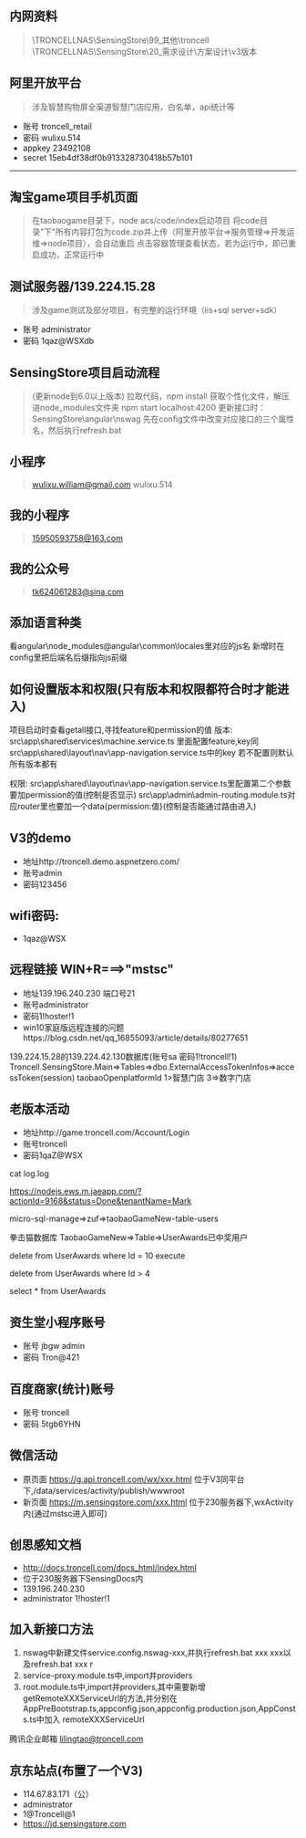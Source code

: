 ## 内网资料  
> \\TRONCELLNAS\SensingStore\99_其他\troncell
> \\TRONCELLNAS\SensingStore\20_需求设计\方案设计\v3版本    

## 阿里开放平台
> 涉及智慧购物屏全渠道智慧门店应用，白名单，api统计等      
* 账号 troncell_retail
* 密码 wulixu.514
* appkey 23492108
* secret 15eb4df38df0b913328730418b57b101

***
## 淘宝game项目手机页面
> 在taobaogame目录下，node acs/code/index启动项目
> 将code目录"下"所有内容打包为code.zip并上传（阿里开放平台=>服务管理=>开发运维=>node项目），会自动重启 
> 点击容器管理查看状态，若为运行中，即已重启成功，正常运行中

## 测试服务器/139.224.15.28
> 涉及game测试及部分项目，有完整的运行环境（iis+sql server+sdk）   
* 账号 administrator
* 密码 1qaz@WSXdb

## SensingStore项目启动流程
> (更新node到6.0以上版本)
> 拉取代码，npm install
> 获取个性化文件，解压进node_modules文件夹
> npm start
> localhost:4200
> 更新接口时：SensingStore\angular\nswag 先在config文件中改变对应接口的三个属性名，然后执行refresh.bat

## 小程序
> wulixu.william@gmail.com
> wulixu.514

## 我的小程序
> 15950593758@163.com

## 我的公众号
> tk624061283@sina.com

## 添加语言种类
看angular\node_modules\@angular\common\locales里对应的js名
新增时在config里把后端名后缀指向js前缀


## 如何设置版本和权限(只有版本和权限都符合时才能进入)
项目启动时查看getall接口,寻找feature和permission的值
版本:
src\app\shared\services\machine.service.ts 里面配置feature,key同src\app\shared\layout\nav\app-navigation.service.ts中的key
若不配置则默认所有版本都有

权限:
src\app\shared\layout\nav\app-navigation.service.ts里配置第二个参数要加permission的值(控制是否显示)
src\app\admin\admin-routing.module.ts对应router里也要加一个data{permission:值}(控制是否能通过路由进入)

## V3的demo
* 地址http://troncell.demo.aspnetzero.com/
* 账号admin
* 密码123456

## wifi密码:
* 1qaz@WSX

## 远程链接 WIN+R===>"mstsc"
* 地址139.196.240.230  端口号21
* 账号administrator 
* 密码1!hoster!1
* win10家庭版远程连接的问题https://blog.csdn.net/qq_16855093/article/details/80277651

139.224.15.28的139.224.42.130数据库(账号sa 密码1!troncell!1)
Troncell.SensingStore.Main=>Tables=>dbo.ExternalAccessTokenInfos=>accessToken(session)
taobaoOpenplatformId 1>智慧门店 3=>数字门店

## 老版本活动
* 地址http://game.troncell.com/Account/Login
* 账号troncell
* 密码1qaZ@WSX



cat log.log

https://nodejs.ews.m.jaeapp.com/?actionId=9168&status=Done&tenantName=Mark


micro-sql-manage=>zuf=>taobaoGameNew-table-users

拳击猫数据库
TaobaoGameNew=>Table=>UserAwards已中奖用户

delete from UserAwards
where Id = 10
execute


delete from UserAwards
where Id > 4

select * from UserAwards



## 资生堂小程序账号
* 账号 jbgw admin
* 密码 Tron@421


## 百度商家(统计)账号
* 账号 troncell
* 密码 5tgb6YHN


## 微信活动
* 原页面 https://g.api.troncell.com/wx/xxx.html
位于V3同平台下,/data/services/activity/publish/wwwroot
* 新页面 https://m.sensingstore.com/xxx.html
位于230服务器下,wxActivity内(通过mstsc进入即可)


## 创思感知文档
* http://docs.troncell.com/docs_html/index.html
* 位于230服务器下SensingDocs内
* 139.196.240.230
* administrator 1!hoster!1

## 加入新接口方法
1. nswag中新建文件service.config.nswag-xxx,并执行refresh.bat xxx xxx以及refresh.bat xxx r
2. service-proxy.module.ts中,import并providers
3. root.module.ts中,import并providers,其中需要新增getRemoteXXXServiceUrl的方法,并分别在
AppPreBootstrap.ts,appconfig.json,appconfig.production.json,AppConsts.ts中加入
remoteXXXServiceUrl


腾讯企业邮箱
lilingtao@troncell.com


## 京东站点(布置了一个V3)
* 114.67.83.171（公）
* administrator
* 1@Troncell@1
* https://jd.sensingstore.com

